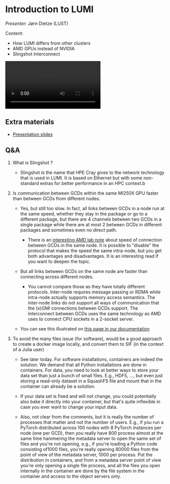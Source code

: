 # Introduction to LUMI

*Presenter:* Jørn Dietze (LUST)

Content:

-   How LUMI differs from other clusters
-   AMD GPUs instead of NVIDIA
-   Slingshot Interconnect

<!--
A video recording will follow.
-->

<video src="https://462000265.lumidata.eu/ai-20250204/recordings/01_Lumi_Introduction.mp4" controls="controls"></video>


## Extra materials

<!--
More materials will become available during and shortly after the course
-->

-   [Presentation slides](https://462000265.lumidata.eu/ai-20250204/files/LUMI-ai-20250204-01-Lumi_intro.pdf)


## Q&A

1.  What is Slingshot ?

    - Slingshot is the name that HPE Cray gives to the network technology that is used in LUMI. It is based on Ethernet but with some non-standard extras for better performance in an HPC context.b


2.  Is communication between GCDs within the same MI250X GPU faster than between GCDs from different nodes.

    -   Yes, but still too slow. In fact, all links between GCDs in a node run at the same speed, 
        whether they stay in the package or go to a different package, but there are 4 channels 
        between two GCDs in a single package while there are at most 2 between GCDs in different 
        packages and sometimes even no direct path.

        -   There is an [interesting AMD lab note]( https://gpuopen.com/learn/amd-lab-notes/amd-lab-notes-gpu-aware-mpi-readme/) 
            about speed of connection between GCDs in the same node. It is possible to "disable" the protocol 
            that makes the speed the same intra-node, but you get both advantages and disadvantages. 
            It is an interesting read if you want to deepen the topic.

    -   But all links between GCDs on the same node are faster than connecting across different nodes.

        -   You cannot compare those as they have totally different protocols. 
            Inter-node requires message passing or RDMA while intra-node actually supports memory access semantics. 
            The inter-node links do not support all ways of communication that the (x)GMI connections between GCDs support. 
            The interconnect between GCDs uses the same technology as AMD uses to connect CPU sockets in a 2-socket server.

    -   You can see this illustrated on [this page in our documentation](https://docs.lumi-supercomputer.eu/hardware/lumig/)

3.  To avoid the many files issue (for software), would be a good approach to create a docker image locally, and convert them to SIF (in the context of a Julia user)

    -   See later today. For software installations, containers are indeed the solution. We demand that all Python installations are done in containers. For data, you need to look at better ways to store your data set than just a bunch of small files. E.g., HDF5, ..., but even just storing a read-only dataset in a SquashFS file and mount that in the container can already be a solution.

    -   If your data set is fixed and will not change, you could potentially also bake it directly into your container, but that's quite inflexible in case you ever want to change your input data.

    -   Also, not clear from the comments, but it is really the number of processes that matter and not the number of users. E.g., if you run a PyTorch distributed across 100 nodes with 8 PyTorch instances per node (one per GCD), then you really have 800 process almost at the same time hammering the metadata server to open the same set of files and you're not opening, e.g., if you're loading a Python code consisting of1000 files, you're really opening 80000 files from the point of view of the metadata server, 1000 per process. Put the distribution in containers, and from a metadata server point of view you're only opening a single file process, and all the files you open internally in the container are done by the file system in the container and access to the object servers only.


